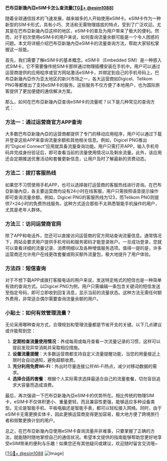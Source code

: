 **巴布亞新幾內亞eSIM卡怎么查流量[[TG💪+ @esim1088](https://t.me/s/esim1088)]**

随着全球通信技术的飞速发展，越来越多的人开始使用eSIM卡。eSIM卡作为一种新型的SIM卡形式，具有小巧、灵活和无需物理插拔的特点，受到了广泛欢迎。尤其是在巴布亞新幾內亞这样的地区，eSIM卡的普及为用户带来了极大的便利。然而，对于初次使用eSIM卡的用户来说，如何查询流量余额可能是一个令人困惑的问题。本文将详细介绍巴布亞新幾內亞eSIM卡的流量查询方法，帮助大家轻松掌握这一技能。

首先，我们需要了解eSIM卡的基本概念。eSIM卡（Embedded SIM）是一种嵌入式SIM卡，它不需要像传统SIM卡那样通过物理插槽安装在手机中。用户可以通过运营商提供的应用程序或官方网站激活eSIM卡，并绑定到自己的手机号码上。巴布亞新幾內亞作为亚太地区的新兴市场之一，各大运营商如Digicel、Telikom PNG等都推出了支持eSIM卡的服务。这些服务不仅方便了本地用户，也为国际旅客提供了更加便捷的通信解决方案。

那么，如何在巴布亞新幾內亞查询eSIM卡的流量呢？以下是几种常见的查询方式：

### 方法一：通过运营商官方APP查询

大多数巴布亞新幾內亞的运营商都提供了专门的移动应用程序，用户可以通过下载并登录这些APP来查询流量余额和其他相关信息。例如，Digicel PNG推出的“Digicel Connect”应用就具备流量查询功能。用户只需打开APP，输入手机号码并完成身份验证后，即可查看当前的流量使用情况以及剩余流量。此外，该应用还会定期推送优惠活动和套餐更新信息，让用户及时了解最新的资费动态。

### 方法二：拨打客服热线

如果您不习惯使用手机APP，也可以选择拨打运营商的客服热线进行咨询。在巴布亞新幾內亞，各主要运营商均设有24小时在线客服，用户只需按照语音提示操作即可查询流量余额。例如，Digicel PNG的客服热线为123，而Telikom PNG则提供7×24小时的免费热线服务。这种方式适合那些不太熟悉智能手机操作的用户，尤其是老年人群体。

### 方法三：访问运营商官网

除了APP和电话外，您还可以直接访问运营商的官方网站查询流量信息。通常情况下，网站会要求用户提供手机号码和服务密码才能登录账户。一旦成功登录，您就可以查看详细的流量记录、消费明细以及各种增值服务选项。值得一提的是，许多运营商还允许用户在线更改套餐或购买额外流量包，极大地提升了用户体验。

### 方法四：短信查询

对于不想下载APP或拨打客服电话的用户来说，发送特定格式的短信也是一种简单有效的查询方式。以Digicel PNG为例，用户只需编辑一条包含关键词的短信发送至指定号码，即可立即收到回复消息，显示当前的流量状态。这种方法无需任何额外费用，非常适合偶尔需要查询流量余额的用户。

### 小贴士：如何有效管理流量？

无论采用哪种查询方式，合理规划和管理流量都是节省开支的关键。以下几点建议或许能帮到您：

1. **定期检查流量使用情况**：养成每周或每月查看一次流量记录的习惯，这样可以提前发现异常消耗并采取相应措施。
2. **设置流量提醒**：大多数运营商都支持自定义流量提醒功能，当您的用量接近上限时会自动通知，避免超额收费。
3. **充分利用免费Wi-Fi**：外出时尽量连接公共Wi-Fi热点，减少对移动数据的需求。
4. **选择合适的套餐**：根据个人实际需求选择最适合自己的流量套餐，切勿盲目追求大容量而造成浪费。

最后，再次强调一下巴布亞新幾內亞eSIM卡的优势所在。相比传统的物理SIM卡，eSIM卡不仅体积更小、重量更轻，而且兼容性更强，能够适应多种设备类型。无论是智能手机、平板电脑还是智能手表，都可以轻松接入网络。同时，由于eSIM卡无需更换实体卡，因此更换运营商变得更加容易，极大地方便了跨境旅行者和频繁更换计划的用户。

总之，在巴布亞新幾內亞使用eSIM卡查询流量并非难事，只要掌握了正确的方法，就能随时随地掌控自己的通信状况。希望本文提供的指南能够帮助您更好地享受eSIM带来的便利与乐趣！如果您还有其他疑问或建议，欢迎随时留言交流哦~

[[TG💪+ @esim1088](https://t.me/s/esim1088) ![Image](https://i.postimg.cc/4NQfJmqS/Snipaste-2025-05-13-00-14-12.png)]